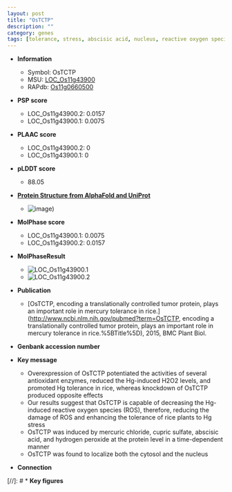 ```yaml
---
layout: post
title: "OsTCTP"
description: ""
category: genes
tags: [tolerance, stress, abscisic acid, nucleus, reactive oxygen species]
---
```


* **Information**  
    + Symbol: OsTCTP  
    + MSU: [LOC_Os11g43900](http://rice.plantbiology.msu.edu/cgi-bin/ORF_infopage.cgi?orf=LOC_Os11g43900)  
    + RAPdb: [Os11g0660500](http://rapdb.dna.affrc.go.jp/viewer/gbrowse_details/irgsp1?name=Os11g0660500)  

* **PSP score**  
    + LOC_Os11g43900.2: 0.0157 
    + LOC_Os11g43900.1: 0.0075 

* **PLAAC score**  
    + LOC_Os11g43900.2: 0 
    + LOC_Os11g43900.1: 0 

* **pLDDT score**
    + 88.05

* **[Protein Structure from AlphaFold and UniProt](https://www.uniprot.org/uniprotkb/P35681/entry#structure)**
    + ![image](https://ricepsp.github.io/images/P/AF-P35681-F1.png))

* **MolPhase score**
    + LOC_Os11g43900.1: 0.0075
    + LOC_Os11g43900.2: 0.0157

* **MolPhaseResult**
    + ![LOC_Os11g43900.1](https://ricepsp.github.io/pictures/LOC_Os11g/LOC_Os11g43900.1.png)
    + ![LOC_Os11g43900.2](https://ricepsp.github.io/pictures/LOC_Os11g/LOC_Os11g43900.2.png)

* **Publication**  
    + [OsTCTP, encoding a translationally controlled tumor protein, plays an important role in mercury tolerance in rice.](http://www.ncbi.nlm.nih.gov/pubmed?term=OsTCTP, encoding a translationally controlled tumor protein, plays an important role in mercury tolerance in rice.%5BTitle%5D), 2015, BMC Plant Biol.

* **Genbank accession number**  

* **Key message**  
    + Overexpression of OsTCTP potentiated the activities of several antioxidant enzymes, reduced the Hg-induced H2O2 levels, and promoted Hg tolerance in rice, whereas knockdown of OsTCTP produced opposite effects
    + Our results suggest that OsTCTP is capable of decreasing the Hg-induced reactive oxygen species (ROS), therefore, reducing the damage of ROS and enhancing the tolerance of rice plants to Hg stress
    + OsTCTP was induced by mercuric chloride, cupric sulfate, abscisic acid, and hydrogen peroxide at the protein level in a time-dependent manner
    + OsTCTP was found to localize both the cytosol and the nucleus

* **Connection**  

[//]: # * **Key figures**  



